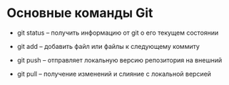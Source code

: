 # Основные команды Git

*	git status – получить информацию от git о его текущем состоянии

*   git add – добавить файл или файлы к следующему коммиту

* git push – отправляет локальную версию репозитория на внешний

* git pull – получение изменений и слияние с локальной версией
